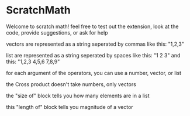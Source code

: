 # ScratchMath

Welcome to scratch math! feel free to test out the extension, look at the code, provide suggestions, or ask for help

vectors are represented as a string seperated by commas like this: "1,2,3"

list are represented as a string seperated by spaces like this: "1 2 3" and this: "1,2,3 4,5,6 7,8,9"

for each argument of the operators, you can use a number, vector, or list

the Cross product doesn't take numbers, only vectors

the "size of" block tells you how many elements are in a list

this "length of" block tells you magnitude of a vector

